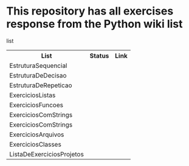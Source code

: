 # This repository has all exercises response from the Python wiki list

list

<table align="center">
    <tr>
      <th>List</th>
      <th>Status</th>
      <th>Link</th>
    </tr>
    <tr>
      <td>EstruturaSequencial</td>
      <td></td>
      <td></td>
    <tr>
    </tr>
      <td>EstruturaDeDecisao</td>
      <td></td>
      <td></td>
    <tr>
    </tr>
      <td>EstruturaDeRepeticao</td>
      <td></td>
      <td></td>
    <tr>
    </tr>
      <td>ExerciciosListas</td>
      <td></td>
      <td></td>
    <tr>
    </tr>
      <td>ExerciciosFuncoes</td>
      <td></td>
      <td></td>
    <tr>
    </tr>
      <td>ExerciciosComStrings</td>
      <td></td>
      <td></td>
    <tr>
    </tr>
      <td>ExerciciosComStrings</td>
      <td></td>
      <td></td>
    <tr>
    </tr>
      <td>ExerciciosArquivos</td>
      <td></td>
      <td></td>
    <tr>
    </tr>
      <td>ExerciciosClasses</td>
      <td></td>
      <td></td>
    <tr>
    </tr>
      <td>ListaDeExerciciosProjetos</td>
      <td></td>
      <td></td>
    <tr>
    </tr>
    </tr>
</table>
